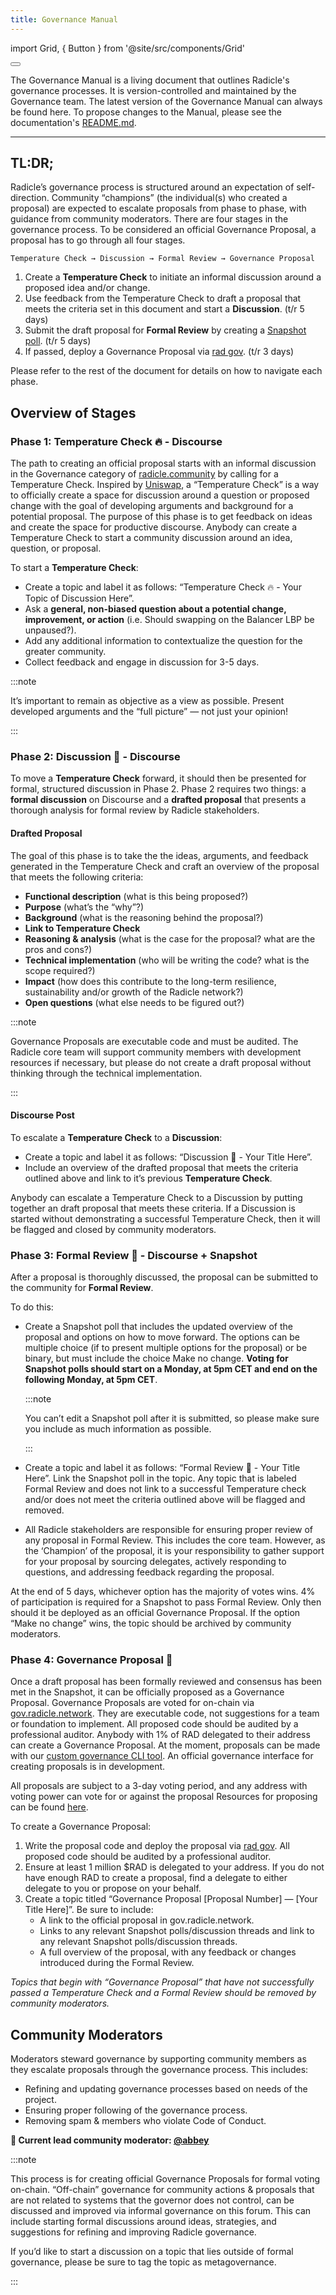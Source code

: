 ```yaml
---
title: Governance Manual
---
```


import Grid, { Button } from '@site/src/components/Grid'

<Grid>
  <Button
    style={{gridColumn: '1 / span 12'}}
    href="https://github.com/radicle-dev/radicle-docs/blob/master/docs/governance/manual.md"
    title="Read the Governance Manual on GitHub"
  >
  </Button>
</Grid>

The Governance Manual is a living document that outlines Radicle's governance processes. It is version-controlled and
maintained by the Governance team. The latest version of the Governance Manual can always be found here. To propose
changes to the Manual, please see the documentation's
[README.md](https://github.com/radicle-dev/radicle-docs#how-to-contribute).

---

## TL:DR;

Radicle’s governance process is structured around an expectation of self-direction. Community “champions” (the
individual(s) who created a proposal) are expected to escalate proposals from phase to phase, with guidance from
community moderators. There are four stages in the governance process. To be considered an official Governance Proposal,
a proposal has to go through all four stages.

```
Temperature Check → Discussion → Formal Review → Governance Proposal
```

1. Create a **Temperature Check** to initiate an informal discussion around a proposed idea and/or change.
2. Use feedback from the Temperature Check to draft a proposal that meets the criteria set in this document and start a
   **Discussion**. (t/r 5 days)
3. Submit the draft proposal for **Formal Review** by creating a [Snapshot
   poll](https://snapshot.page/#/gov.radicle.eth). (t/r 5 days)
4. If passed, deploy a Governance Proposal via [rad gov](https://github.com/radicle-dev/radgov). (t/r 3 days)

Please refer to the rest of the document for details on how to navigate each phase.

## Overview of Stages

### Phase 1: Temperature Check :fire: - Discourse

The path to creating an official proposal starts with an informal discussion in the Governance category of
[radicle.community](http://radicle.community/) by calling for a Temperature Check. Inspired by
[Uniswap](https://gov.uniswap.org/), a “Temperature Check” is a way to officially create a space for discussion around a
question or proposed change with the goal of developing arguments and background for a potential proposal. The purpose
of this phase is to get feedback on ideas and create the space for productive discourse. Anybody can create a
Temperature Check to start a community discussion around an idea, question, or proposal.

To start a **Temperature Check**:

- Create a topic and label it as follows: “Temperature Check :fire: - Your Topic of Discussion Here”.
- Ask a **general, non-biased question about a potential change, improvement, or action** (i.e. Should swapping on the Balancer LBP be unpaused?).
- Add any additional information to contextualize the question for the greater community.
- Collect feedback and engage in discussion for 3-5 days.

:::note

It’s important to remain as objective as a view as possible. Present developed arguments and the “full picture” — not
just your opinion!

:::

### Phase 2: Discussion :seedling: - Discourse

To move a **Temperature Check** forward, it should then be presented for formal, structured discussion in Phase 2. Phase
2 requires two things: a **formal discussion** on Discourse and a **drafted proposal** that presents a thorough analysis
for formal review by Radicle stakeholders.

#### Drafted Proposal

The goal of this phase is to take the the ideas, arguments, and feedback generated in the Temperature Check and craft an
overview of the proposal that meets the following criteria:

- **Functional description** (what is this being proposed?)
- **Purpose** (what’s the “why”?)
- **Background** (what is the reasoning behind the proposal?)
- **Link to Temperature Check**
- **Reasoning & analysis** (what is the case for the proposal? what are the pros and cons?)
- **Technical implementation** (who will be writing the code? what is the scope required?)
- **Impact** (how does this contribute to the long-term resilience, sustainability and/or growth of the Radicle network?)
- **Open questions** (what else needs to be figured out?)

:::note

Governance Proposals are executable code and must be audited. The Radicle core team will support community members with
development resources if necessary, but please do not create a draft proposal without thinking through the technical
implementation.

:::

#### Discourse Post

To escalate a **Temperature Check** to a **Discussion**:

- Create a topic and label it as follows: “Discussion :seedling: - Your Title Here”.
- Include an overview of the drafted proposal that meets the criteria outlined above and link to it’s previous
  **Temperature Check**.

Anybody can escalate a Temperature Check to a Discussion by putting together an draft proposal that meets these
criteria. If a Discussion is started without demonstrating a successful Temperature Check, then it will be flagged and
closed by community moderators.

### Phase 3: Formal Review :herb: - Discourse + Snapshot

After a proposal is thoroughly discussed, the proposal can be submitted to the community for **Formal Review**.

To do this:

- Create a Snapshot poll that includes the updated overview of the proposal and options on how to move forward. The
  options can be multiple choice (if to present multiple options for the proposal) or be binary, but must include the
  choice Make no change. **Voting for Snapshot polls should start on a Monday, at 5pm CET and end on the following
  Monday, at 5pm CET**.

  :::note

  You can’t edit a Snapshot poll after it is submitted, so please make sure you include as much information as possible.

  :::

- Create a topic and label it as follows: “Formal Review :herb: - Your Title Here”. Link the Snapshot poll in the topic. Any topic that is labeled Formal Review and does not link to a successful Temperature check and/or does not meet the criteria outlined above will be flagged and removed.
- All Radicle stakeholders are responsible for ensuring proper review of any proposal in Formal Review. This includes the core team. However, as the ‘Champion’ of the proposal, it is your responsibility to gather support for your proposal by sourcing delegates, actively responding to questions, and addressing feedback regarding the proposal.

At the end of 5 days, whichever option has the majority of votes wins. 4% of participation is required for a Snapshot to pass Formal Review. Only then should it be deployed as an official Governance Proposal. If the option “Make no change” wins, the topic should be archived by community moderators.

### Phase 4: Governance Proposal :sunflower:

Once a draft proposal has been formally reviewed and consensus has been met in the Snapshot, it can be officially
proposed as a Governance Proposal. Governance Proposals are voted for on-chain via
[gov.radicle.network](https://gov.radicle.network/#/delegates/radicle). They are executable code, not suggestions for a
team or foundation to implement. All proposed code should be audited by a professional auditor. Anybody with 1% of RAD
delegated to their address can create a Governance Proposal. At the moment, proposals can be made with our [custom
governance CLI tool](https://github.com/radicle-dev/radgov). An official governance interface for creating proposals is
in development.

All proposals are subject to a 3-day voting period, and any address with voting power can vote for or against the
proposal Resources for proposing can be found [here](https://compound.finance/docs/governance#propose).

To create a Governance Proposal:

1. Write the proposal code and deploy the proposal via [rad gov](https://github.com/radicle-dev/radgov). All proposed
   code should be audited by a professional auditor.
2. Ensure at least 1 million $RAD is delegated to your address. If you do not have enough RAD to create a proposal, find
   a delegate to either delegate to you or propose on your behalf.
3. Create a topic titled “Governance Proposal [Proposal Number] — [Your Title Here]”. Be sure to include:
   - A link to the official proposal in gov.radicle.network.
   - Links to any relevant Snapshot polls/discussion threads and link to any relevant Snapshot polls/discussion threads.
   - A full overview of the proposal, with any feedback or changes introduced during the Formal Review.

*Topics that begin with “Governance Proposal” that have not successfully passed a Temperature Check and a Formal Review
should be removed by community moderators.*

## Community Moderators

Moderators steward governance by supporting community members as they escalate proposals through the governance process. This includes:

- Refining and updating governance processes based on needs of the project.
- Ensuring proper following of the governance process.
- Removing spam & members who violate Code of Conduct.

**:seedling: Current lead community moderator: [@abbey](https://radicle.community/u/abbey)**

:::note

This process is for creating official Governance Proposals for formal voting on-chain. “Off-chain” governance for
community actions & proposals that are not related to systems that the governor does not control, can be discussed and
improved via informal governance on this forum. This can include starting formal discussions around ideas, strategies,
and suggestions for refining and improving Radicle governance.

If you’d like to start a discussion on a topic that lies outside of formal governance, please be sure to tag the topic
as metagovernance.

:::
